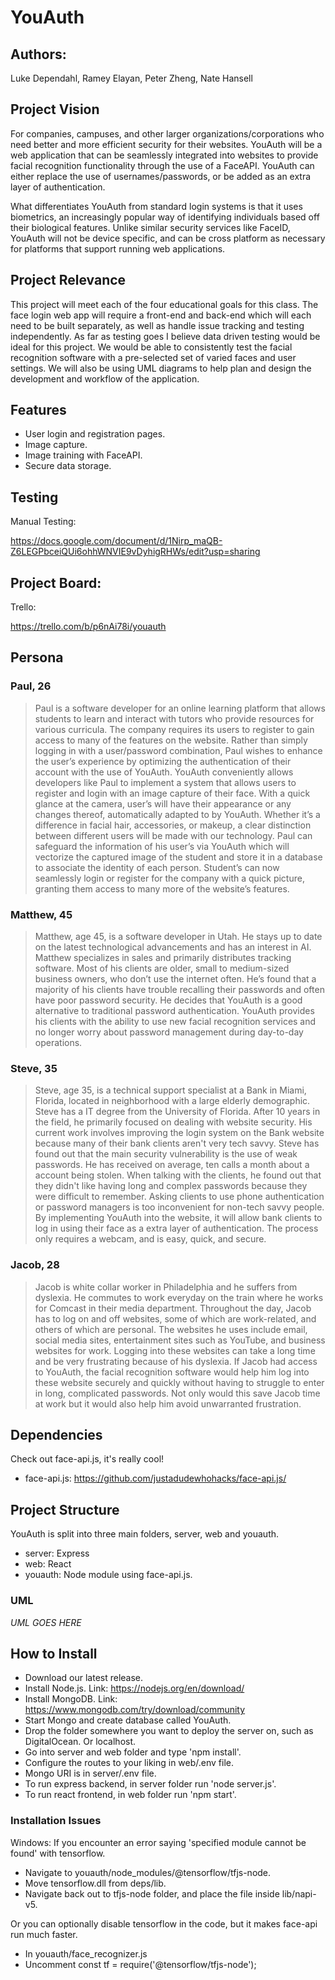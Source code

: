 # YouAuth

## Authors:
Luke Dependahl, Ramey Elayan, Peter Zheng, Nate Hansell

## Project Vision
For companies, campuses, and other larger organizations/corporations who need better and more efficient security for their websites. YouAuth will be a web application that can be seamlessly integrated into websites to provide facial recognition functionality through the use of a FaceAPI. YouAuth can either replace the use of usernames/passwords, or be added as an extra layer of authentication.

What differentiates YouAuth from standard login systems is that it uses biometrics, an increasingly popular way of identifying individuals based off their biological features. Unlike similar security services like FaceID, YouAuth will not be device specific, and can be cross platform as necessary for platforms that support running web applications.

## Project Relevance

This project will meet each of the four educational goals for this class. The face login web app will require a front-end and back-end which will each need to be built separately, as well as handle issue tracking and testing independently. As far as testing goes I believe data driven testing would be ideal for this project. We would be able to consistently test the facial recognition software with a pre-selected set of varied faces and user settings. We will also be using UML diagrams to help plan and design the development and workflow of the application.

## Features

* User login and registration pages.
* Image capture.
* Image training with FaceAPI.
* Secure data storage.

## Testing
Manual Testing:

https://docs.google.com/document/d/1Nirp_maQB-Z6LEGPbceiQUi6ohhWNVIE9vDyhigRHWs/edit?usp=sharing

## Project Board:
Trello:

https://trello.com/b/p6nAi78i/youauth

## Persona

### Paul, 26
>Paul is a software developer for an online learning platform that allows students to learn and interact with tutors who provide resources for various curricula. The company requires its users to register to gain access to many of the features on the website. Rather than simply logging in with a user/password combination, Paul wishes to enhance the user’s experience by optimizing the authentication of their account with the use of YouAuth. YouAuth conveniently allows developers like Paul to implement a system that allows users to register and login with an image capture of their face. With a quick glance at the camera, user’s will have their appearance or any changes thereof, automatically adapted to by YouAuth. Whether it’s a difference in facial hair, accessories, or makeup, a clear distinction between different users will be made with our technology. Paul can safeguard the information of his user’s via YouAuth which will vectorize the captured image of the student and store it in a database to associate the identity of each person. Student’s can now seamlessly login or register for the company with a quick picture, granting them access to many more of the website’s features.


### Matthew, 45
>Matthew, age 45, is a software developer in Utah. He stays up to date on the latest technological advancements and has an interest in AI. Matthew specializes in sales and primarily distributes tracking software. Most of his clients are older, small to medium-sized business owners, who don’t use the internet often. He’s found that a majority of his clients have trouble recalling their passwords and often have poor password security. He decides that YouAuth is a good alternative to traditional password authentication. YouAuth provides his clients with the ability to use new facial recognition services and no longer worry about password management during day-to-day operations.

### Steve, 35
>Steve, age 35, is a technical support specialist at a Bank in Miami, Florida, located in neighborhood with a large elderly demographic. Steve has a IT degree from the University of Florida. After 10 years in the field, he primarily focused on dealing with website security. His current work involves improving the login system on the Bank website because many of their bank clients aren't very tech savvy. Steve has found out that the main security vulnerability is the use of weak passwords. He has received on average, ten calls a month about a account being stolen. When talking with the clients, he found out that they didn't like having long and complex passwords because they were difficult to remember. Asking clients to use phone authentication or password managers is too inconvenient for non-tech savvy people. By implementing YouAuth into the website, it will allow bank clients to log in using their face as a extra layer of authentication. The process only requires a webcam, and is easy, quick, and secure.

### Jacob, 28
>Jacob is white collar worker in Philadelphia and he suffers from dyslexia. He commutes to work everyday on the train where he works for Comcast in their media department.
Throughout the day, Jacob has to log on and off websites, some of which are work-related, and others of which are personal. 
The websites he uses include email, social media sites, entertainment sites such as YouTube, and business websites for work. 
Logging into these websites can take a long time and be very frustrating because of his dyslexia. 
If Jacob had access to YouAuth, the facial recognition software would help him log into
these website securely and quickly without having to struggle to enter in long, complicated passwords. 
Not only would this save Jacob time at work but it would also help him avoid unwarranted frustration.

## Dependencies
Check out face-api.js, it's really cool!
* face-api.js:
https://github.com/justadudewhohacks/face-api.js/


## Project Structure

YouAuth is split into three main folders, server, web and youauth.
* server: Express
* web: React
* youauth: Node module using face-api.js.

### UML

*UML GOES HERE*

## How to Install

* Download our latest release.
* Install Node.js. Link: https://nodejs.org/en/download/
* Install MongoDB. Link: https://www.mongodb.com/try/download/community
* Start Mongo and create database called YouAuth.
* Drop the folder somewhere you want to deploy the server on, such as DigitalOcean. Or localhost.
* Go into server and web folder and type 'npm install'.
* Configure the routes to your liking in web/.env file.
* Mongo URI is in server/.env file.
* To run express backend, in server folder run 'node server.js'.
* To run react frontend, in web folder run 'npm start'.

### Installation Issues

Windows: If you encounter an error saying 'specified module cannot be found' with tensorflow.
* Navigate to youauth/node_modules/@tensorflow/tfjs-node.
* Move tensorflow.dll from deps/lib.
* Navigate back out to tfjs-node folder, and place the file inside lib/napi-v5.

Or you can optionally disable tensorflow in the code, but it makes face-api run much faster.
* In youauth/face_recognizer.js
* Uncomment const tf = require('@tensorflow/tfjs-node');
